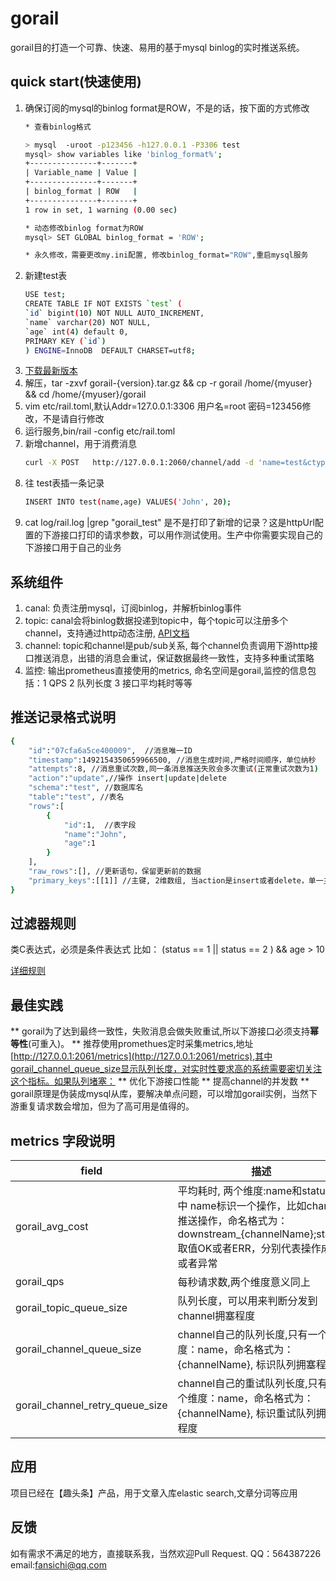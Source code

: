 # gorail
gorail目的打造一个可靠、快速、易用的基于mysql binlog的实时推送系统。
 
## quick start(快速使用)
1. 确保订阅的mysql的binlog format是ROW，不是的话，按下面的方式修改 
    ```sh
    * 查看binlog格式
   
    > mysql  -uroot -p123456 -h127.0.0.1 -P3306 test
    mysql> show variables like 'binlog_format%';
    +---------------+-------+
    | Variable_name | Value |
    +---------------+-------+
    | binlog_format | ROW   |
    +---------------+-------+
    1 row in set, 1 warning (0.00 sec)
    
    * 动态修改binlog format为ROW   
    mysql> SET GLOBAL binlog_format = 'ROW';  
    
    * 永久修改，需要更改my.ini配置, 修改binlog_format="ROW",重启mysql服务
    ```
1. 新建test表
    ```sh
    USE test;
    CREATE TABLE IF NOT EXISTS `test` (
    `id` bigint(10) NOT NULL AUTO_INCREMENT,
    `name` varchar(20) NOT NULL,
    `age` int(4) default 0,
    PRIMARY KEY (`id`)
    ) ENGINE=InnoDB  DEFAULT CHARSET=utf8;

    ```
1. [下载最新版本](https://github.com/tenfer/gorail/archive/1.1.0.tar.gz) 
1. 解压，tar -zxvf gorail-{version}.tar.gz &&  cp -r gorail /home/{myuser} && cd /home/{myuser}/gorail
1. vim etc/rail.toml,默认Addr=127.0.0.1:3306 用户名=root 密码=123456修改，不是请自行修改
1. 运行服务,bin/rail -config etc/rail.toml
1. 新增channel，用于消费消息
    ```sh
    curl -X POST   http://127.0.0.1:2060/channel/add -d 'name=test&ctype=http&httpUrl=http://127.0.0.1:2060/test&filter={"schemas":["test"],"tables":["test"],"actions":["*"],"expression":"age > 0"}'
    ```
1. 往 test表插一条记录 
    ```sh
    INSERT INTO test(name,age) VALUES('John', 20);
    ```
1. cat log/rail.log |grep "gorail_test" 是不是打印了新增的记录？这是httpUrl配置的下游接口打印的请求参数，可以用作测试使用。生产中你需要实现自己的下游接口用于自己的业务

## 系统组件
1. canal:   负责注册mysql，订阅binlog，并解析binlog事件
2. topic:  canal会将binlog数据投递到topic中，每个topic可以注册多个channel，支持通过http动态注册, [API文档](doc/api.md)
3. channel: topic和channel是pub/sub关系, 每个channel负责调用下游http接口推送消息，出错的消息会重试，保证数据最终一致性，支持多种重试策略
4. 监控: 输出prometheus直接使用的metrics, 命名空间是gorail,监控的信息包括：1 QPS 2 队列长度 3 接口平均耗时等等 

## 推送记录格式说明
```sh
{
    "id":"07cfa6a5ce400009",  //消息唯一ID
    "timestamp":1492154350659966500, //消息生成时间,严格时间顺序，单位纳秒
    "attempts":8, //消息重试次数,同一条消息推送失败会多次重试(正常重试次数为1)
    "action":"update",//操作 insert|update|delete
    "schema":"test", //数据库名
    "table":"test", //表名
    "rows":[
        {
            "id":1,  //表字段
            "name":"John",
            "age":1
        }
    ],
    "raw_rows":[], //更新语句，保留更新前的数据
    "primary_keys":[[1]] //主键, 2维数组, 当action是insert或者delete，单一主键[[1]],联合主键[[1,"John",20]];当action=update [[1],[1]],联合主键[[1,"John",20],[1,"John",21]]
}
```

## 过滤器规则
类C表达式，必须是条件表达式
比如： (status == 1 || status == 2 ) && age > 10 

[详细规则](https://github.com/Knetic/govaluate/blob/master/MANUAL.md)

## 最佳实践
** gorail为了达到最终一致性，失败消息会做失败重试,所以下游接口必须支持**幂等性**(可重入)。
** 推荐使用promethues定时采集metrics,地址[http://127.0.0.1:2061/metrics](http://127.0.0.1:2061/metrics),其中gorail_channel_queue_size显示队列长度，对实时性要求高的系统需要密切关注这个指标。如果队列堵塞：
    ** 优化下游接口性能
    ** 提高channel的并发数
** gorail原理是伪装成mysql从库，要解决单点问题，可以增加gorail实例，当然下游重复请求数会增加，但为了高可用是值得的。

## metrics 字段说明
field | 描述
------ | ------
gorail_avg_cost | 平均耗时, 两个维度:name和status,其中 name标识一个操作，比如channel推送操作，命名格式为：downstream_{channelName};status 取值OK或者ERR，分别代表操作成功或者异常
gorail_qps | 每秒请求数,两个维度意义同上
gorail_topic_queue_size | 队列长度，可以用来判断分发到channel拥塞程度
gorail_channel_queue_size | channel自己的队列长度,只有一个维度：name，命名格式为：{channelName}, 标识队列拥塞程度
gorail_channel_retry_queue_size | channel自己的重试队列长度,只有一个维度：name，命名格式为：{channelName}, 标识重试队列拥塞程度

## 应用
项目已经在【趣头条】产品，用于文章入库elastic search,文章分词等应用

## 反馈
如有需求不满足的地方，直接联系我，当然欢迎Pull Request.
QQ：564387226
email:fansichi@qq.com




